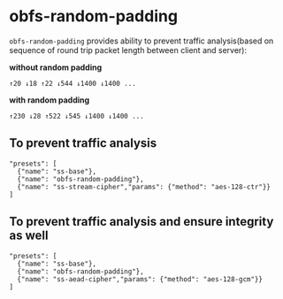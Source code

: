 # obfs-random-padding

`obfs-random-padding` provides ability to prevent traffic analysis(based on sequence of round trip packet length between client and server):

**without random padding**

```
↑20 ↓18 ↑22 ↓544 ↓1400 ↓1400 ...
```

**with random padding**

```
↑230 ↓28 ↑522 ↓545 ↓1400 ↓1400 ...
```

## To prevent traffic analysis

```
"presets": [
  {"name": "ss-base"},
  {"name": "obfs-random-padding"},
  {"name": "ss-stream-cipher","params": {"method": "aes-128-ctr"}}
]
```

## To prevent traffic analysis and ensure integrity as well

```
"presets": [
  {"name": "ss-base"},
  {"name": "obfs-random-padding"},
  {"name": "ss-aead-cipher","params": {"method": "aes-128-gcm"}}
]
```
